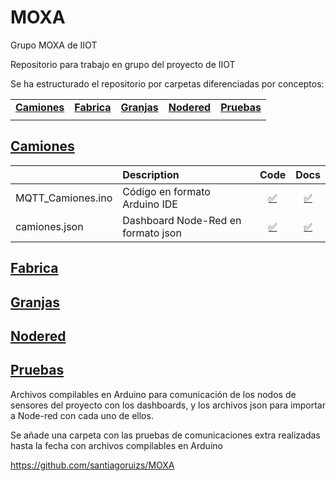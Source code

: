 # MOXA
Grupo MOXA de IIOT 

Repositorio para trabajo en grupo del proyecto de IIOT

Se ha estructurado el repositorio por carpetas diferenciadas por conceptos:

| | | | | |
|-|-|-|-|-|
|[**Camiones**](#camiones) |[**Fabrica**](#fabrica) |[**Granjas**](#granjas) |[**Nodered**](#nodered) |[**Pruebas**](#pruebas)|
| | | | | |

## [Camiones](/camiones)
| | Description | Code | Docs |
|-|:------------|:----:|:----:|
|MQTT_Camiones.ino | Código en formato Arduino IDE |[:white_check_mark:](/camiones/MQTT_Camiones.ino)|[:white_check_mark:](/camiones/README.md)|
|camiones.json| Dashboard Node-Red en formato json |[:white_check_mark:](/camiones.json)|[:white_check_mark:](/camiones/README.md)|

## [Fabrica](/fabrica)

## [Granjas](/granjas)

## [Nodered](/nodered)

## [Pruebas](/pruebas)




Archivos compilables en Arduino para comunicación de los nodos de sensores del proyecto con los dashboards, y los archivos json para importar a Node-red con cada uno de ellos.
 
Se añade una carpeta con las pruebas de comunicaciones extra realizadas hasta la fecha con archivos compilables en Arduino

https://github.com/santiagoruizs/MOXA
